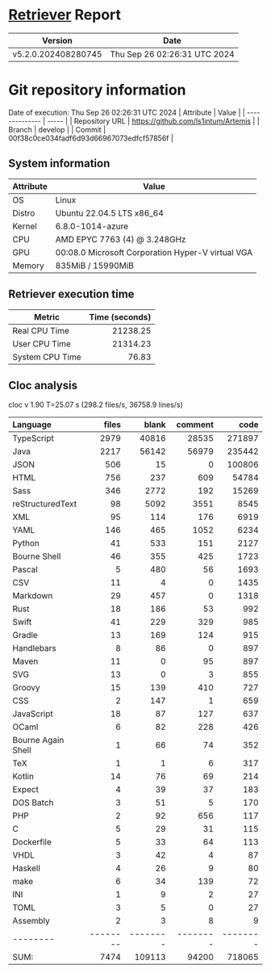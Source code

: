 # [Retriever](https://github.com/PalladioSimulator/Palladio-ReverseEngineering-Retriever) Report
| Version | Date |
| ------- | ---- |
| v5.2.0.202408280745 | Thu Sep 26 02:26:31 UTC 2024 |

# Git repository information
Date of execution: Thu Sep 26 02:26:31 UTC 2024
|    Attribute   | Value |
| -------------- | ----- |
| Repository URL | https://github.com/ls1intum/Artemis |
| Branch         | develop |
| Commit         | 00f38c0ce034fadf6d93d66967073edfcf57856f |


## System information
| Attribute | Value |
| --------- | ----- |
| OS | Linux  |
| Distro | Ubuntu 22.04.5 LTS x86_64  |
| Kernel | 6.8.0-1014-azure  |
| CPU | AMD EPYC 7763 (4) @ 3.248GHz  |
| GPU | 00:08.0 Microsoft Corporation Hyper-V virtual VGA  |
| Memory | 835MiB / 15990MiB  |

## Retriever execution time
| Metric | Time (seconds) |
| --- | ---: |
| Real CPU Time | 21238.25 |
| User CPU Time | 21314.23 |
| System CPU Time | 76.83 |
<!--
Explainations:
- __Real CPU Time__: actual time the command has run (can be less than total time spent in user and system mode for multi-threaded processes)
- __User CPU Time__: time the command has spent running in user mode
- __System CPU Time__: time the command has spent running in system or kernel mode
-->

## Cloc analysis
cloc v 1.90  T=25.07 s (298.2 files/s, 36758.9 lines/s)

Language|files|blank|comment|code
:-------|-------:|-------:|-------:|-------:
TypeScript|2979|40816|28535|271897
Java|2217|56142|56979|235442
JSON|506|15|0|100806
HTML|756|237|609|54784
Sass|346|2772|192|15269
reStructuredText|98|5092|3551|8545
XML|95|114|176|6919
YAML|146|465|1052|6234
Python|41|533|151|2127
Bourne Shell|46|355|425|1723
Pascal|5|480|56|1693
CSV|11|4|0|1435
Markdown|29|457|0|1318
Rust|18|186|53|992
Swift|41|229|329|985
Gradle|13|169|124|915
Handlebars|8|86|0|897
Maven|11|0|95|897
SVG|13|0|3|855
Groovy|15|139|410|727
CSS|2|147|1|659
JavaScript|18|87|127|637
OCaml|6|82|228|426
Bourne Again Shell|1|66|74|352
TeX|1|1|6|317
Kotlin|14|76|69|214
Expect|4|39|37|183
DOS Batch|3|51|5|170
PHP|2|92|656|117
C|5|29|31|115
Dockerfile|5|33|64|113
VHDL|3|42|4|87
Haskell|4|26|9|80
make|6|34|139|72
INI|1|9|2|27
TOML|3|5|0|27
Assembly|2|3|8|9
--------|--------|--------|--------|--------
SUM:|7474|109113|94200|718065
